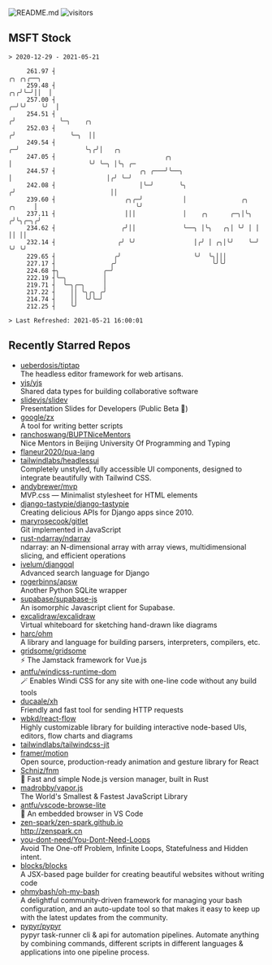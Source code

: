 ![README.md](https://github.com/Gerhut/Gerhut/workflows/README.md/badge.svg)
![visitors](https://visitors.vercel.app/Gerhut/Gerhut?token=8cf69d1f6813d272ef062726b6070c9be4ff72038cfe5a7ded7384a8da65d866)

## MSFT Stock

```
> 2020-12-29 - 2021-05-21

     261.97 ┤                                                                         ╭╮ ╭╮╭──╮                  
     259.48 ┤                                                                      ╭╮╭╯╰─╯││  │                  
     257.00 ┤                                                                    ╭─╯╰╯    ╰╯  │                  
     254.51 ┤                                                                   ╭╯            ╰─╮    ╭╮          
     252.03 ┤                                                                  ╭╯               ╰─╮  ││          
     249.54 ┤                                                                ╭─╯                  ╰╮╭╯│   ╭╮     
     247.05 ┤                              ╭╮                                │                     ╰╯ ╰─╮ │╰╮ ╭─ 
     244.57 ┤                       ╭╮ ╭───╯╰──╮                             │                          │╭╯ ╰─╯  
     242.08 ┤                       │╰─╯       ╰╮                           ╭╯                          ││       
     239.60 ┤                   ╭╮╭─╯           │               ╭╮   ╭╮     │                           ╰╯       
     237.11 ┤                   │││             │    ╭╮      ╭─╮│╰╮ ╭╯╰╮╭─╮╭╯                                    
     234.62 ┤                  ╭╯││             ╰──╮ │╰╮   ╭╮│ ╰╯ │ │  ││ ││                                     
     232.14 ┤                 ╭╯ ╰╯                │╭╯ │ ╭╮│╰╯    ╰─╯  ╰╯ ╰╯                                     
     229.65 ┤                ╭╯                    ╰╯  ╰╮│││                                                     
     227.17 ┤               ╭╯                          ╰╯╰╯                                                     
     224.68 ┼╮            ╭─╯                                                                                    
     222.19 ┤╰─╮          │                                                                                      
     219.71 ┤  ╰─╮╭─╮     │                                                                                      
     217.22 ┤    ││ ╰╮╭╮ ╭╯                                                                                      
     214.74 ┤    ││  ╰╯╰─╯                                                                                       
     212.25 ┤    ╰╯                                                                                              

> Last Refreshed: 2021-05-21 16:00:01
```

## Recently Starred Repos

- [ueberdosis/tiptap](https://github.com/ueberdosis/tiptap)  
  The headless editor framework for web artisans.
- [yjs/yjs](https://github.com/yjs/yjs)  
  Shared data types for building collaborative software
- [slidevjs/slidev](https://github.com/slidevjs/slidev)  
  Presentation Slides for Developers (Public Beta 🎉)
- [google/zx](https://github.com/google/zx)  
  A tool for writing better scripts
- [ranchoswang/BUPTNiceMentors](https://github.com/ranchoswang/BUPTNiceMentors)  
  Nice Mentors in Beijing University Of Programming and Typing 
- [flaneur2020/pua-lang](https://github.com/flaneur2020/pua-lang)  
- [tailwindlabs/headlessui](https://github.com/tailwindlabs/headlessui)  
  Completely unstyled, fully accessible UI components, designed to integrate beautifully with Tailwind CSS.
- [andybrewer/mvp](https://github.com/andybrewer/mvp)  
  MVP.css — Minimalist stylesheet for HTML elements
- [django-tastypie/django-tastypie](https://github.com/django-tastypie/django-tastypie)  
  Creating delicious APIs for Django apps since 2010.
- [maryrosecook/gitlet](https://github.com/maryrosecook/gitlet)  
  Git implemented in JavaScript
- [rust-ndarray/ndarray](https://github.com/rust-ndarray/ndarray)  
  ndarray: an N-dimensional array with array views, multidimensional slicing, and efficient operations
- [ivelum/djangoql](https://github.com/ivelum/djangoql)  
  Advanced search language for Django
- [rogerbinns/apsw](https://github.com/rogerbinns/apsw)  
  Another Python SQLite wrapper
- [supabase/supabase-js](https://github.com/supabase/supabase-js)  
  An isomorphic Javascript client for Supabase.
- [excalidraw/excalidraw](https://github.com/excalidraw/excalidraw)  
  Virtual whiteboard for sketching hand-drawn like diagrams
- [harc/ohm](https://github.com/harc/ohm)  
  A library and language for building parsers, interpreters, compilers, etc.
- [gridsome/gridsome](https://github.com/gridsome/gridsome)  
  ⚡️ The Jamstack framework for Vue.js
- [antfu/windicss-runtime-dom](https://github.com/antfu/windicss-runtime-dom)  
  🪄 Enables Windi CSS for any site with one-line code without any build tools 
- [ducaale/xh](https://github.com/ducaale/xh)  
  Friendly and fast tool for sending HTTP requests
- [wbkd/react-flow](https://github.com/wbkd/react-flow)  
  Highly customizable library for building interactive node-based UIs, editors, flow charts and diagrams 
- [tailwindlabs/tailwindcss-jit](https://github.com/tailwindlabs/tailwindcss-jit)  
- [framer/motion](https://github.com/framer/motion)  
  Open source, production-ready animation and gesture library for React
- [Schniz/fnm](https://github.com/Schniz/fnm)  
  🚀 Fast and simple Node.js version manager, built in Rust
- [madrobby/vapor.js](https://github.com/madrobby/vapor.js)  
  The World's Smallest & Fastest JavaScript Library
- [antfu/vscode-browse-lite](https://github.com/antfu/vscode-browse-lite)  
  🚀 An embedded browser in VS Code
- [zen-spark/zen-spark.github.io](https://github.com/zen-spark/zen-spark.github.io)  
  http://zenspark.cn
- [you-dont-need/You-Dont-Need-Loops](https://github.com/you-dont-need/You-Dont-Need-Loops)  
  Avoid The One-off Problem, Infinite Loops, Statefulness and Hidden intent.
- [blocks/blocks](https://github.com/blocks/blocks)  
  A JSX-based page builder for creating beautiful websites without writing code
- [ohmybash/oh-my-bash](https://github.com/ohmybash/oh-my-bash)  
  A delightful community-driven framework for managing your bash configuration, and an auto-update tool so that makes it easy to keep up with the latest updates from the community.
- [pypyr/pypyr](https://github.com/pypyr/pypyr)  
  pypyr task-runner cli & api for automation pipelines. Automate anything by combining commands, different scripts in different languages & applications into one pipeline process.
